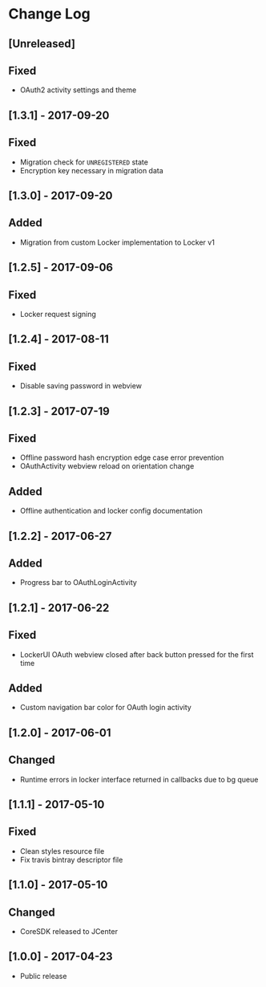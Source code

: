 # Change Log

## [Unreleased]

## Fixed 
- OAuth2 activity settings and theme

## [1.3.1] - 2017-09-20

## Fixed
- Migration check for `UNREGISTERED` state
- Encryption key necessary in migration data

## [1.3.0] - 2017-09-20

## Added
- Migration from custom Locker implementation to Locker v1

## [1.2.5] - 2017-09-06

## Fixed
- Locker request signing

## [1.2.4] - 2017-08-11

## Fixed
- Disable saving password in webview

## [1.2.3] - 2017-07-19

## Fixed
- Offline password hash encryption edge case error prevention
- OAuthActivity webview reload on orientation change

## Added
- Offline authentication and locker config documentation

## [1.2.2] - 2017-06-27

## Added
- Progress bar to OAuthLoginActivity

## [1.2.1] - 2017-06-22

## Fixed
- LockerUI OAuth webview closed after back button pressed for the first time  

## Added
- Custom navigation bar color for OAuth login activity

## [1.2.0] - 2017-06-01

## Changed

- Runtime errors in locker interface returned in callbacks due to bg queue

## [1.1.1] - 2017-05-10

## Fixed

- Clean styles resource file
- Fix travis bintray descriptor file

## [1.1.0] - 2017-05-10

## Changed

- CoreSDK released to JCenter

## [1.0.0] - 2017-04-23

- Public release
